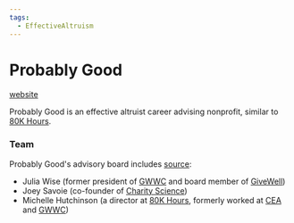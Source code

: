 ```yaml
---
tags:
  - EffectiveAltruism
---
```

# Probably Good

[website](https://probablygood.org/)

Probably Good is an effective altruist career advising nonprofit, similar to [80K Hours](../Cartography/Avant-Gardea%20Arriere-Gardea/80,000%20Hours.md).

### Team

Probably Good's advisory board includes [source](https://probablygood.org/about/):
- Julia Wise (former president of [GWWC](../Cartography/Povertea/GWWC.md) and board member of [GiveWell](../Cartography/Avant-Gardea%20Arriere-Gardea/GiveWell.md))
- Joey Savoie (co-founder of [Charity Science](../Cartography/Avant-Gardea%20Arriere-Gardea/Charity%20Science.md))
- Michelle Hutchinson (a director at [80K Hours](../Cartography/Avant-Gardea%20Arriere-Gardea/80,000%20Hours.md), formerly worked at [CEA](../Cartography/Avant-Gardea%20Arriere-Gardea/CEA.md) and [GWWC](../Cartography/Povertea/GWWC.md))